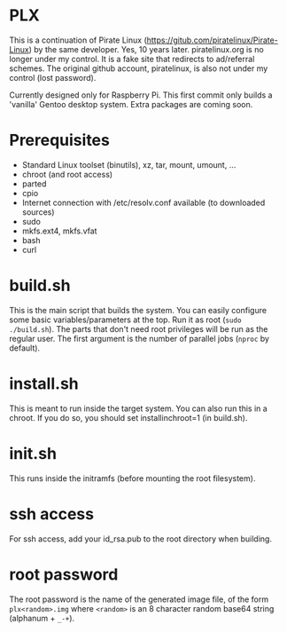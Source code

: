 # PLX

This is a continuation of Pirate Linux (https://gitub.com/piratelinux/Pirate-Linux) by the same developer. Yes, 10 years later. piratelinux.org is no longer under my control. It is a fake site that redirects to ad/referral schemes. The original github account, piratelinux, is also not under my control (lost password).

Currently designed only for Raspberry Pi. This first commit only builds a 'vanilla' Gentoo desktop system. Extra packages are coming soon.

# Prerequisites

- Standard Linux toolset (binutils), xz, tar, mount, umount, ...
- chroot (and root access)
- parted
- cpio
- Internet connection with /etc/resolv.conf available (to downloaded sources)
- sudo
- mkfs.ext4, mkfs.vfat
- bash
- curl

# build.sh
This is the main script that builds the system. You can easily configure some basic variables/parameters at the top. Run it as root (`sudo ./build.sh`). The parts that don't need root privileges will be run as the regular user. The first argument is the number of parallel jobs (`nproc` by default).

# install.sh
This is meant to run inside the target system. You can also run this in a chroot. If you do so, you should set installinchroot=1 (in build.sh).

# init.sh
This runs inside the initramfs (before mounting the root filesystem).

# ssh access
For ssh access, add your id_rsa.pub to the root directory when building.

# root password
The root password is the name of the generated image file, of the form `plx<random>.img` where `<random>` is an 8 character random base64 string (alphanum + `_-+`).
